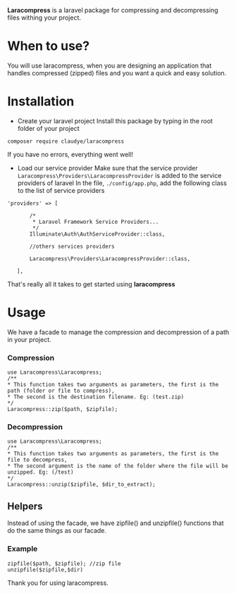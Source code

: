 **Laracompress** is a laravel package for compressing and decompressing files withing your project.
 
# When to use?

You will use laracompress, when you are designing an application that handles compressed (zipped) files and you want a quick and easy solution.

# Installation
  - Create your laravel project
 Install this package by typing in the root folder of your project
 
  ``` composer require claudye/laracompress ```
  
If you have no errors, everything went well!
 - Load our service provider
 Make sure that the service provider ``` Laracompress\Providers\LaracompressProvider ``` is added to the service providers of laravel
 In the file, ``` ./config/app.php ```, add the following class to the list of service providers
 ```
 'providers' => [

        /*
         * Laravel Framework Service Providers...
         */
        Illuminate\Auth\AuthServiceProvider::class,
        
        //others services providers
        
        Laracompress\Providers\LaracompressProvider::class,

    ],

 ```
 That's really all it takes to get started using **laracompress**
 
 # Usage
 We have a facade to manage the compression and decompression of a path in your project.
 ### Compression
 ```
 use Laracompress\Laracompress;
 /**
 * This function takes two arguments as parameters, the first is the path (folder or file to compress), 
 * The second is the destination filename. Eg: (test.zip)
 */
 Laracompress::zip($path, $zipfile);
 
 ```
 ### Decompression
  ```
 use Laracompress\Laracompress;
 /**
 * This function takes two arguments as parameters, the first is the file to decompress,
 * The second argument is the name of the folder where the file will be unzipped. Eg: (/test)
 */
 Laracompress::unzip($zipfile, $dir_to_extract);
 
 ```
 
 ## Helpers
Instead of using the facade, we have zipfile() and unzipfile() functions that do the same things as our facade.
 ### Example
 ```
 zipfile($path, $zipfile); //zip file
 unzipfile($zipfile,$dir)
 
 ```
 Thank you for using laracompress.
